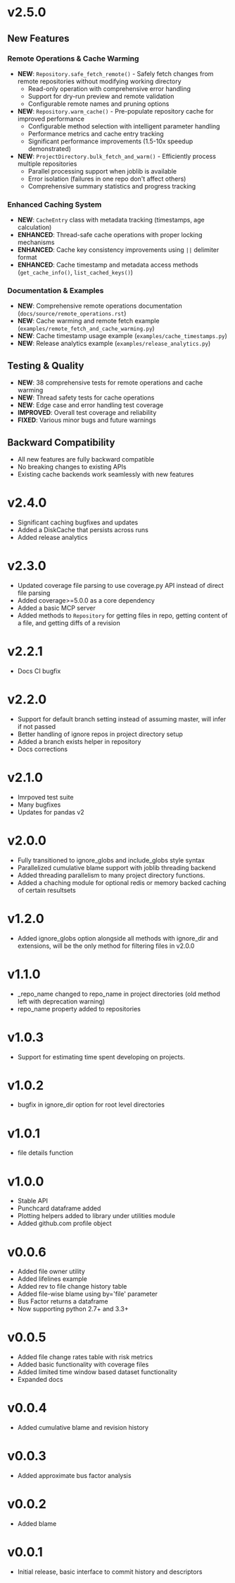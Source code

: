 v2.5.0
======

## New Features

### Remote Operations & Cache Warming
 * **NEW**: `Repository.safe_fetch_remote()` - Safely fetch changes from remote repositories without modifying working directory
   - Read-only operation with comprehensive error handling
   - Support for dry-run preview and remote validation
   - Configurable remote names and pruning options
 * **NEW**: `Repository.warm_cache()` - Pre-populate repository cache for improved performance  
   - Configurable method selection with intelligent parameter handling
   - Performance metrics and cache entry tracking
   - Significant performance improvements (1.5-10x speedup demonstrated)
 * **NEW**: `ProjectDirectory.bulk_fetch_and_warm()` - Efficiently process multiple repositories
   - Parallel processing support when joblib is available
   - Error isolation (failures in one repo don't affect others)
   - Comprehensive summary statistics and progress tracking

### Enhanced Caching System
 * **NEW**: `CacheEntry` class with metadata tracking (timestamps, age calculation)
 * **ENHANCED**: Thread-safe cache operations with proper locking mechanisms  
 * **ENHANCED**: Cache key consistency improvements using `||` delimiter format
 * **ENHANCED**: Cache timestamp and metadata access methods (`get_cache_info()`, `list_cached_keys()`)

### Documentation & Examples
 * **NEW**: Comprehensive remote operations documentation (`docs/source/remote_operations.rst`)
 * **NEW**: Cache warming and remote fetch example (`examples/remote_fetch_and_cache_warming.py`)
 * **NEW**: Cache timestamp usage example (`examples/cache_timestamps.py`)
 * **NEW**: Release analytics example (`examples/release_analytics.py`)

## Testing & Quality
 * **NEW**: 38 comprehensive tests for remote operations and cache warming
 * **NEW**: Thread safety tests for cache operations
 * **NEW**: Edge case and error handling test coverage
 * **IMPROVED**: Overall test coverage and reliability
 * **FIXED**: Various minor bugs and future warnings

## Backward Compatibility
 * All new features are fully backward compatible
 * No breaking changes to existing APIs
 * Existing cache backends work seamlessly with new features

v2.4.0
======

 * Significant caching bugfixes and updates
 * Added a DiskCache that persists across runs
 * Added release analytics 

v2.3.0
======

 * Updated coverage file parsing to use coverage.py API instead of direct file parsing
 * Added coverage>=5.0.0 as a core dependency
 * Added a basic MCP server
 * Added methods to `Repository` for getting files in repo, getting content of a file, and getting diffs of a revision


v2.2.1
======

 * Docs CI bugfix

v2.2.0
======

 * Support for default branch setting instead of assuming master, will infer if not passed
 * Better handling of ignore repos in project directory setup
 * Added a branch exists helper in repository 
 * Docs corrections

v2.1.0
======

 * Imrpoved test suite
 * Many bugfixes
 * Updates for pandas v2

v2.0.0
======

 * Fully transitioned to ignore_globs and include_globs style syntax
 * Parallelized cumulative blame support with joblib threading backend
 * Added threading parallelism to many project directory functions.
 * Added a chaching module for optional redis or memory backed caching of certain resultsets
 
v1.2.0
======

 * Added ignore_globs option alongside all methods with ignore_dir and extensions, will be the only method for filtering files in v2.0.0
 
v1.1.0
======

 * _repo_name changed to repo_name in project directories (old method left with deprecation warning)
 * repo_name property added to repositories
 
v1.0.3
======

 * Support for estimating time spent developing on projects.
 
v1.0.2
======

 * bugfix in ignore_dir option for root level directories

v1.0.1
======

 * file details function
 
v1.0.0
======

 * Stable API
 * Punchcard dataframe added
 * Plotting helpers added to library under utilities module
 * Added github.com profile object

v0.0.6
======

 * Added file owner utility
 * Added lifelines example
 * Added rev to file change history table
 * Added file-wise blame using by='file' parameter
 * Bus Factor returns a dataframe
 * Now supporting python 2.7+ and 3.3+

v0.0.5
======

 * Added file change rates table with risk metrics
 * Added basic functionality with coverage files
 * Added limited time window based dataset functionality
 * Expanded docs
 
v0.0.4
======

 * Added cumulative blame and revision history
 
v0.0.3
======

 * Added approximate bus factor analysis

v0.0.2
======

 * Added blame

v0.0.1
======

 * Initial release, basic interface to commit history and descriptors